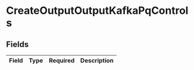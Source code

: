 # CreateOutputOutputKafkaPqControls


## Fields

| Field       | Type        | Required    | Description |
| ----------- | ----------- | ----------- | ----------- |